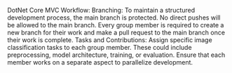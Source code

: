 DotNet Core MVC
Workflow:
Branching:
To maintain a structured development process, the main branch is protected. No direct pushes will be allowed to the main branch. Every group member is required to create a new branch for their work and make a pull request to the main branch once their work is complete.
Tasks and Contributions:
Assign specific image classification tasks to each group member. These could include preprocessing, model architecture, training, or evaluation. Ensure that each member works on a separate aspect to parallelize development.
